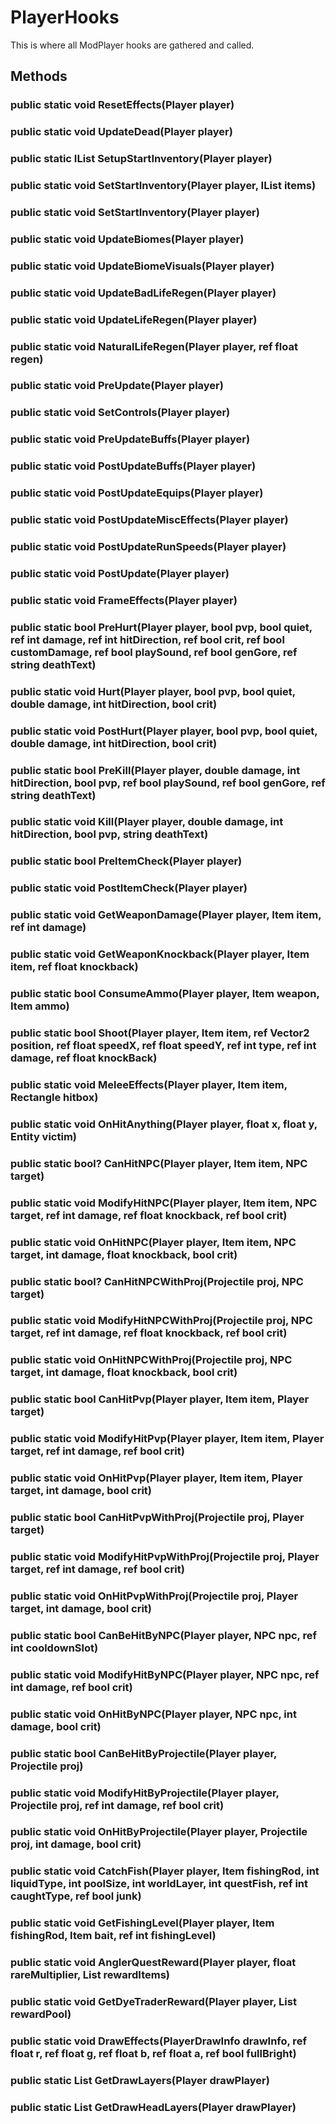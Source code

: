 # PlayerHooks

This is where all ModPlayer hooks are gathered and called.

## Methods

### public static void ResetEffects(Player player)

### public static void UpdateDead(Player player)

### public static IList<Item> SetupStartInventory(Player player)

### public static void SetStartInventory(Player player, IList<Item> items)

### public static void SetStartInventory(Player player)

### public static void UpdateBiomes(Player player)

### public static void UpdateBiomeVisuals(Player player)

### public static void UpdateBadLifeRegen(Player player)

### public static void UpdateLifeRegen(Player player)

### public static void NaturalLifeRegen(Player player, ref float regen)

### public static void PreUpdate(Player player)

### public static void SetControls(Player player)

### public static void PreUpdateBuffs(Player player)

### public static void PostUpdateBuffs(Player player)

### public static void PostUpdateEquips(Player player)

### public static void PostUpdateMiscEffects(Player player)

### public static void PostUpdateRunSpeeds(Player player)

### public static void PostUpdate(Player player)

### public static void FrameEffects(Player player)

### public static bool PreHurt(Player player, bool pvp, bool quiet, ref int damage, ref int hitDirection, ref bool crit, ref bool customDamage, ref bool playSound, ref bool genGore, ref string deathText)

### public static void Hurt(Player player, bool pvp, bool quiet, double damage, int hitDirection, bool crit)

### public static void PostHurt(Player player, bool pvp, bool quiet, double damage, int hitDirection, bool crit)

### public static bool PreKill(Player player, double damage, int hitDirection, bool pvp, ref bool playSound, ref bool genGore, ref string deathText)

### public static void Kill(Player player, double damage, int hitDirection, bool pvp, string deathText)

### public static bool PreItemCheck(Player player)

### public static void PostItemCheck(Player player)

### public static void GetWeaponDamage(Player player, Item item, ref int damage)

### public static void GetWeaponKnockback(Player player, Item item, ref float knockback)

### public static bool ConsumeAmmo(Player player, Item weapon, Item ammo)

### public static bool Shoot(Player player, Item item, ref Vector2 position, ref float speedX, ref float speedY, ref int type, ref int damage, ref float knockBack)

### public static void MeleeEffects(Player player, Item item, Rectangle hitbox)

### public static void OnHitAnything(Player player, float x, float y, Entity victim)

### public static bool? CanHitNPC(Player player, Item item, NPC target)

### public static void ModifyHitNPC(Player player, Item item, NPC target, ref int damage, ref float knockback, ref bool crit)

### public static void OnHitNPC(Player player, Item item, NPC target, int damage, float knockback, bool crit)

### public static bool? CanHitNPCWithProj(Projectile proj, NPC target)

### public static void ModifyHitNPCWithProj(Projectile proj, NPC target, ref int damage, ref float knockback, ref bool crit)

### public static void OnHitNPCWithProj(Projectile proj, NPC target, int damage, float knockback, bool crit)

### public static bool CanHitPvp(Player player, Item item, Player target)

### public static void ModifyHitPvp(Player player, Item item, Player target, ref int damage, ref bool crit)

### public static void OnHitPvp(Player player, Item item, Player target, int damage, bool crit)

### public static bool CanHitPvpWithProj(Projectile proj, Player target)

### public static void ModifyHitPvpWithProj(Projectile proj, Player target, ref int damage, ref bool crit)

### public static void OnHitPvpWithProj(Projectile proj, Player target, int damage, bool crit)

### public static bool CanBeHitByNPC(Player player, NPC npc, ref int cooldownSlot)

### public static void ModifyHitByNPC(Player player, NPC npc, ref int damage, ref bool crit)

### public static void OnHitByNPC(Player player, NPC npc, int damage, bool crit)

### public static bool CanBeHitByProjectile(Player player, Projectile proj)

### public static void ModifyHitByProjectile(Player player, Projectile proj, ref int damage, ref bool crit)

### public static void OnHitByProjectile(Player player, Projectile proj, int damage, bool crit)

### public static void CatchFish(Player player, Item fishingRod, int liquidType, int poolSize, int worldLayer, int questFish, ref int caughtType, ref bool junk)

### public static void GetFishingLevel(Player player, Item fishingRod, Item bait, ref int fishingLevel)

### public static void AnglerQuestReward(Player player, float rareMultiplier, List<Item> rewardItems)

### public static void GetDyeTraderReward(Player player, List<int> rewardPool)

### public static void DrawEffects(PlayerDrawInfo drawInfo, ref float r, ref float g, ref float b, ref float a, ref bool fullBright)

### public static List<PlayerLayer> GetDrawLayers(Player drawPlayer)

### public static List<PlayerHeadLayer> GetDrawHeadLayers(Player drawPlayer)